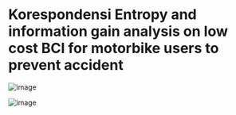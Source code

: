 # Korespondensi Entropy and information gain analysis on low cost BCI for motorbike users to prevent accident

![image](https://github.com/repoulbi/d4if/assets/11188109/b51e2eb5-5448-4a92-ab66-65ced6f3dabc)

![image](https://github.com/repoulbi/d4if/assets/11188109/1d38cdce-2089-44fb-b42d-cdc3a6541c22)
